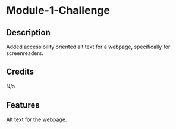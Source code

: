 # Module-1-Challenge

## Description

Added accessibility oriented alt text for a webpage, specifically for screenreaders.

## Credits

N/a

## Features

Alt text for the webpage.